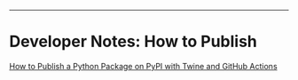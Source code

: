 ----
# Developer Notes: How to Publish

[How to Publish a Python Package on PyPI with Twine and GitHub Actions](https://medium.com/@blackary/publishing-a-python-package-from-github-to-pypi-in-2024-a6fb8635d45d)
